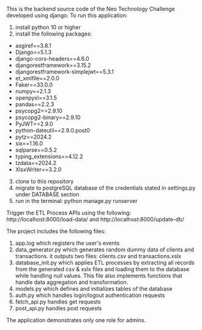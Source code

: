 This is the backend source code of the Neo Technology Challenge developed using django:
To run this application:
1. install python 10 or higher
2. install the following packages:
  - asgiref==3.8.1
  - Django==5.1.3
  - django-cors-headers==4.6.0
  - djangorestframework==3.15.2
  - djangorestframework-simplejwt==5.3.1
  - et_xmlfile==2.0.0
  - Faker==33.0.0
  - numpy==2.1.3
  - openpyxl==3.1.5
  - pandas==2.2.3
  - psycopg2==2.9.10
  - psycopg2-binary==2.9.10
  - PyJWT==2.9.0
  - python-dateutil==2.9.0.post0
  - pytz==2024.2
  - six==1.16.0
  - sqlparse==0.5.2
  - typing_extensions==4.12.2
  - tzdata==2024.2
  - XlsxWriter==3.2.0
3. clone to this repository
4. migrate to postgreSQL database of the credentials stated in settings.py under DATABASE section
5. run in the terminal: python manage.py runserver

Trigger the ETL Process APIs using the following: http://localhost:8000/load-data/ and  http://localhost:8000/update-db/

The project includes the following files:
1. app.log which registers the user's events
2. data_generator.py which generates random dummy data of clients and transactions. it outputs two files: clients.csv and transactions.xslx
3. database_init.py which applies ETL processes by extracting all records from the generated csv & xslx files and loading them to the database while handling null values. This file also implements functions that handle data aggregation and transformation.
4. models.py which defines and initializes tables of the database
5. auth.py which handles login/logout authentication requests
6. fetch_api.py handles get requests
7. post_api.py handles post requests

The application demonstrates only one role for admins. 

